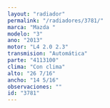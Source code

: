 ```yaml
---
layout: "radiador"
permalink: "/radiadores/3781/"
marca: "Mazda "
modelo: "3"
ano: "2013"
motor: "L4 2.0 2.3"
transmision: "Automática"
parte: "4113100"
clima: "Con clima"
alto: "26 7/16"
ancho: "14 5/16"
observaciones: ""
id: "3781"
---
```


